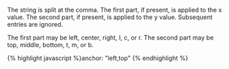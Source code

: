 <p class="b30" markdown="1">
The string is split at the comma. The first part, if present, is applied to the x value. The second part, if present, is applied to the y value. Subsequent entries are ignored.

The first part may be left, center, right, l, c, or r. The second part may be top, middle, bottom, t, m, or b.
</p>
{% highlight javascript %}anchor: "left,top"
{% endhighlight %}